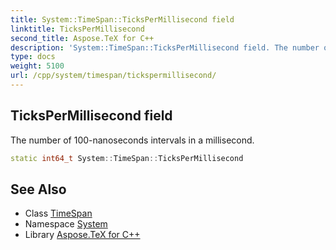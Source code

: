 ```yaml
---
title: System::TimeSpan::TicksPerMillisecond field
linktitle: TicksPerMillisecond
second_title: Aspose.TeX for C++
description: 'System::TimeSpan::TicksPerMillisecond field. The number of 100-nanoseconds intervals in a millisecond in C++.'
type: docs
weight: 5100
url: /cpp/system/timespan/tickspermillisecond/
---
```

## TicksPerMillisecond field


The number of 100-nanoseconds intervals in a millisecond.

```cpp
static int64_t System::TimeSpan::TicksPerMillisecond
```

## See Also

* Class [TimeSpan](../)
* Namespace [System](../../)
* Library [Aspose.TeX for C++](../../../)
